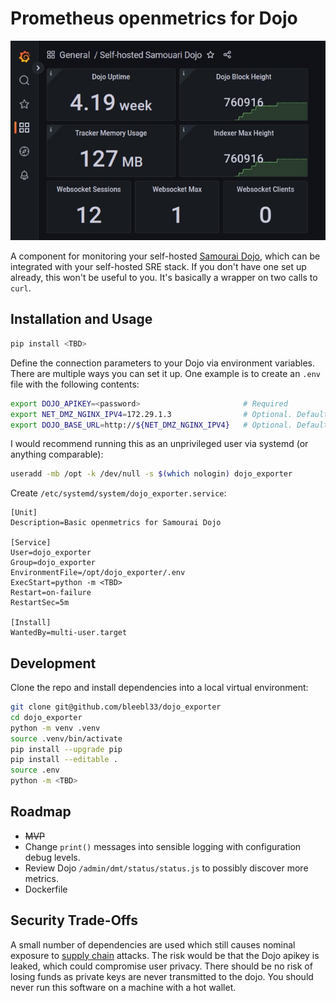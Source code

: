 # Prometheus openmetrics for Dojo

![sample Grafana dashboard](tests/dojo_exporter-01.jpg)

A component for monitoring your self-hosted [Samourai Dojo](https://code.samourai.io/dojo/samourai-dojo), which can be integrated with your self-hosted SRE stack. If you don't have one set up already, this won't be useful to you. It's basically a wrapper on two calls to `curl`.

## Installation and Usage

``` bash
pip install <TBD>
```

Define the connection parameters to your Dojo via environment variables. There are multiple ways you can set it up. One example is to create an `.env` file with the following contents:

```bash
export DOJO_APIKEY=<password>                       # Required
export NET_DMZ_NGINX_IPV4=172.29.1.3                # Optional. Default value shown
export DOJO_BASE_URL=http://${NET_DMZ_NGINX_IPV4}   # Optional. Default value shown
```

I would recommend running this as an unprivileged user via systemd (or anything comparable):

```bash
useradd -mb /opt -k /dev/null -s $(which nologin) dojo_exporter
```

Create `/etc/systemd/system/dojo_exporter.service`:

```systemd
[Unit]
Description=Basic openmetrics for Samourai Dojo

[Service]
User=dojo_exporter
Group=dojo_exporter
EnvironmentFile=/opt/dojo_exporter/.env
ExecStart=python -m <TBD>
Restart=on-failure
RestartSec=5m

[Install]
WantedBy=multi-user.target
```

## Development

Clone the repo and install dependencies into a local virtual environment:

```bash
git clone git@github.com/bleebl33/dojo_exporter
cd dojo_exporter
python -m venv .venv
source .venv/bin/activate
pip install --upgrade pip
pip install --editable .
source .env
python -m <TBD>
```

## Roadmap

- ~~MVP~~
- Change `print()` messages into sensible logging with configuration debug levels.
- Review Dojo `/admin/dmt/status/status.js` to possibly discover more metrics.
- Dockerfile

## Security Trade-Offs

A small number of dependencies are used which still causes nominal exposure to [supply chain](https://cloud.google.com/software-supply-chain-security/docs/attack-vectors) attacks. The risk would be that the Dojo apikey is leaked, which could compromise user privacy. There should be no risk of losing funds as private keys are never transmitted to the dojo. You should never run this software on a machine with a hot wallet.

